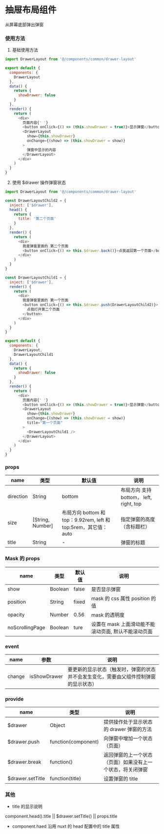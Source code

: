 # 抽屉布局组件

从屏幕底部弹出弹窗

### 使用方法

1. 基础使用方法

```js
import DrawerLayout from '@/components/common/drawer-layout'

export default {
  components: {
    DrawerLayout
  },
  data() {
    return {
      showDrawer: false
    }
  },
  render() {
    return (
      <div>
        页面内容{' '}
        <button onClick={() => (this.showDrawer = true)}>显示弹窗</button>
        <DrawerLayout
          show={this.showDrawer}
          onChange={(show) => (this.showDrawer = show)}
        >
          弹窗中显示的内容
        </DrawerLayout>
      </div>
    )
  }
}
```

2. 使用 $drawer 操作弹窗状态

```js
import DrawerLayout from '@/components/common/drawer-layout'

const DrawerLayoutChild2 = {
  inject: ['$drawer'],
  head() {
    return {
      title: '第二个页面'
    }
  },
  render() {
    return (
      <div>
        我是弹窗里面的 第二个页面
        <button onClick={() => this.$drawer.back()}>点我返回第一个页面</button>
      </div>
    )
  }
}

const DrawerLayoutChild1 = {
  inject: ['$drawer'],
  render() {
    return (
      <div>
        我是弹窗里面的 第一个页面
        <button onClick={() => this.$drawer.push(DrawerLayoutChild2)}>
          点我打开第二个页面
        </button>
      </div>
    )
  }
}

export default {
  components: {
    DrawerLayout,
    DrawerLayoutChild1
  },
  data() {
    return {
      showDrawer: false
    }
  },
  render() {
    return (
      <div>
        页面内容{' '}
        <button onClick={() => (this.showDrawer = true)}>显示弹窗</button>
        <DrawerLayout
          show={this.showDrawer}
          onChange={(show) => (this.showDrawer = show)}
          title="第一个页面"
        >
          <DrawerLayoutChild1 />
        </DrawerLayout>
      </div>
    )
  }
}
```

### props

| name      | 类型             | 默认值                                                          | 说明                                    |
| --------- | ---------------- | --------------------------------------------------------------- | --------------------------------------- |
| direction | String           | bottom                                                          | 布局方向 支持 bottom， left, right, top |
| size      | [String, Number] | 布局方向 bottom 和 top：9.92rem, left 和 top:5rem，其它值：auto | 指定弹窗的高度（含标题栏）              |
| title     | String           | -                                                               | 弹窗的标题                              |

### Mask 的 props

| name            | 类型    | 默认值 | 说明                                                 |
| --------------- | ------- | ------ | ---------------------------------------------------- |
| show            | Boolean | false  | 是否显示弹窗                                         |
| position        | String  | fixed  | mask 的 css 属性 position 的值                       |
| opacity         | Number  | 0.56   | mask 的透明度                                        |
| noScrollingPage | Boolean | ture   | 设置在 mask 上面滑动能不能滚动页面, 默认不能滚动页面 |

### event

| name   | 参数         | 说明                                                                                 |
| ------ | ------------ | ------------------------------------------------------------------------------------ |
| change | isShowDrawer | 要更新的显示状态（触发时，弹窗的状态并不会发生变化，需要由父组件控制弹窗的显示状态） |

### provide

| name             | 类型                | 说明                                                       |
| ---------------- | ------------------- | ---------------------------------------------------------- |
| $drawer          | Object              | 提供操作处于显示状态的 drawer 弹窗的方法                   |
| $drawer.push     | function(component) | 向弹窗中增加一个状态（页面）                               |
| $drawer.break    | function()          | 返回弹窗的上一个状态（页面）如果没有上一个状态，将关闭弹窗 |
| $drawer.setTitle | function(title)     | 设置弹窗的 title                                           |

### 其他

- title 的显示说明

component.head().title || $drawer.setTitle() || props.title

- component.haed 沿用 nuxt 的 head 配置中的 title 属性
